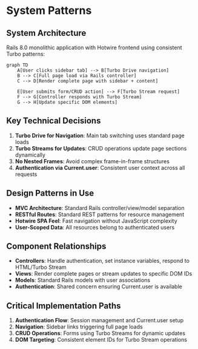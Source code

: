 # System Patterns

## System Architecture

Rails 8.0 monolithic application with Hotwire frontend using consistent Turbo patterns:

```mermaid
graph TD
    A[User clicks sidebar tab] --> B[Turbo Drive navigation]
    B --> C[Full page load via Rails controller]
    C --> D[Render complete page with sidebar + content]

    E[User submits form/CRUD action] --> F[Turbo Stream request]
    F --> G[Controller responds with Turbo Stream]
    G --> H[Update specific DOM elements]
```

## Key Technical Decisions

1. **Turbo Drive for Navigation**: Main tab switching uses standard page loads
2. **Turbo Streams for Updates**: CRUD operations update page sections dynamically
3. **No Nested Frames**: Avoid complex frame-in-frame structures
4. **Authentication via Current.user**: Consistent user context across all requests

## Design Patterns in Use

- **MVC Architecture**: Standard Rails controller/view/model separation
- **RESTful Routes**: Standard REST patterns for resource management
- **Hotwire SPA Feel**: Fast navigation without JavaScript complexity
- **User-Scoped Data**: All resources belong to authenticated users

## Component Relationships

- **Controllers**: Handle authentication, set instance variables, respond to HTML/Turbo Stream
- **Views**: Render complete pages or stream updates to specific DOM IDs
- **Models**: Standard Rails models with user associations
- **Authentication**: Shared concern ensuring Current.user is available

## Critical Implementation Paths

1. **Authentication Flow**: Session management and Current.user setup
2. **Navigation**: Sidebar links triggering full page loads
3. **CRUD Operations**: Forms using Turbo Streams for dynamic updates
4. **DOM Targeting**: Consistent element IDs for Turbo Stream operations
